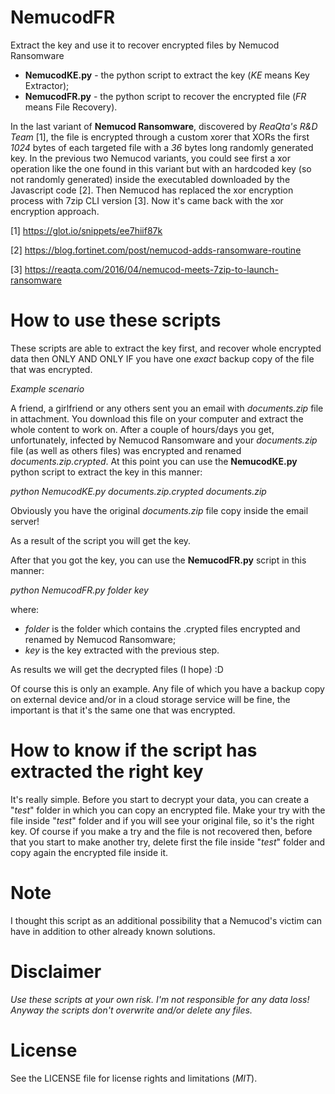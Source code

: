 # NemucodFR
Extract the key and use it to recover encrypted files by Nemucod Ransomware

- **NemucodKE.py** - the python script to extract the key (*KE* means Key Extractor);
- **NemucodFR.py** - the python script to recover the encrypted file (*FR* means File Recovery).

In the last variant of **Nemucod Ransomware**, discovered by *ReaQta's R&D Team* [1], the file is encrypted through a custom xorer that XORs the first *1024* bytes of each targeted file with a *36* bytes long randomly generated key. In the previous two Nemucod variants, you could see first a xor operation like the one found in this variant but with an hardcoded key (so not randomly generated) inside the executabled downloaded by the Javascript code [2]. Then Nemucod has replaced the xor encryption process with 7zip CLI version [3]. Now it's came back with the xor encryption approach.

[1] https://glot.io/snippets/ee7hiif87k

[2] https://blog.fortinet.com/post/nemucod-adds-ransomware-routine

[3] https://reaqta.com/2016/04/nemucod-meets-7zip-to-launch-ransomware

# How to use these scripts
These scripts are able to extract the key first, and recover whole encrypted data then ONLY AND ONLY IF you have one *exact* backup copy of the file that was encrypted.

_Example scenario_

A friend, a girlfriend or any others sent you an email with *documents.zip* file in attachment. You download this file on your computer and extract the whole content to work on. After a couple of hours/days you get, unfortunately, infected by Nemucod Ransomware and your *documents.zip* file (as well as others files) was encrypted and renamed *documents.zip.crypted*. At this point you can use the **NemucodKE.py** python script to extract the key in this manner:

*python NemucodKE.py documents.zip.crypted documents.zip*

Obviously you have the original *documents.zip* file copy inside the email server!

As a result of the script you will get the key.

After that you got the key, you can use the **NemucodFR.py** script in this manner:

*python NemucodFR.py folder key*

where:

- *folder* is the folder which contains the .crypted files encrypted and renamed by Nemucod Ransomware;
- *key* is the key extracted with the previous step.

As results we will get the decrypted files (I hope) :D

Of course this is only an example. Any file of which you have a backup copy on external device and/or in a cloud storage service will be fine, the important is that it's the same one that was encrypted.

# How to know if the script has extracted the right key
It's really simple. Before you start to decrypt your data, you can create a "*test*" folder in which you can copy an encrypted file. Make your try with the file inside "*test*" folder and if you will see your original file, so it's the right key. Of course if you make a try and the file is not recovered then, before that you start to make another try, delete first the file inside "*test*" folder and copy again the encrypted file inside it.

# Note
I thought this script as an additional possibility that a Nemucod's victim can have in addition to other already known solutions.

# Disclaimer
*Use these scripts at your own risk. I'm not responsible for any data loss!
Anyway the scripts don't overwrite and/or delete any files.*

# License
See the LICENSE file for license rights and limitations (*MIT*).
